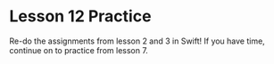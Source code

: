 Lesson 12 Practice
===================================

Re-do the assignments from lesson 2 and 3 in Swift! If you have time, continue on to practice from lesson 7.
